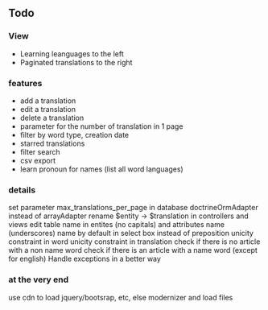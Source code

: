 ## Todo ##

### View ### 
 * Learning leanguages to the left
 * Paginated translations to the right

### features ###
 * add a translation
 * edit a translation
 * delete a translation
 * parameter for the number of translation in 1 page
 * filter by word type, creation date
 * starred translations
 * filter search
 * csv export
 * learn pronoun for names (list all word languages)

### details ###
set parameter max_translations_per_page in database
doctrineOrmAdapter instead of arrayAdapter
rename $entity -> $translation in controllers and views
edit table name in entites (no capitals) and attributes name (underscores)
name by default in select box instead of preposition
unicity constraint in word
unicity constraint in translation
check if there is no article with a non name word
check if there is an article with a name word (except for english)
Handle exceptions in a better way

### at the very end ###
use cdn to load jquery/bootsrap, etc, else modernizer and load files

